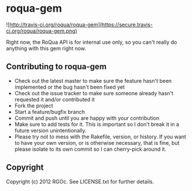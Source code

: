 # roqua-gem

![http://travis-ci.org/roqua/roqua-gem](https://secure.travis-ci.org/roqua/roqua-gem.png)

Right now, the RoQua API is for internal use only, so you can't really do anything with this gem
right now.

## Contributing to roqua-gem
 
* Check out the latest master to make sure the feature hasn't been implemented or the bug hasn't been fixed yet
* Check out the issue tracker to make sure someone already hasn't requested it and/or contributed it
* Fork the project
* Start a feature/bugfix branch
* Commit and push until you are happy with your contribution
* Make sure to add tests for it. This is important so I don't break it in a future version unintentionally.
* Please try not to mess with the Rakefile, version, or history. If you want to have your own version, or is otherwise necessary, that is fine, but please isolate to its own commit so I can cherry-pick around it.

## Copyright

Copyright (c) 2012 RGOc. See LICENSE.txt for further details.
